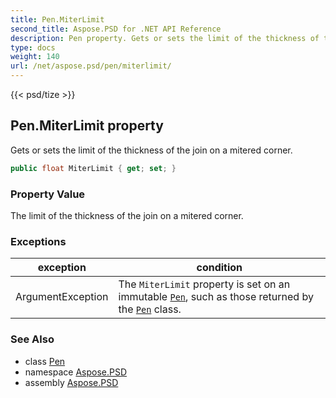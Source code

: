 ```yaml
---
title: Pen.MiterLimit
second_title: Aspose.PSD for .NET API Reference
description: Pen property. Gets or sets the limit of the thickness of the join on a mitered corner
type: docs
weight: 140
url: /net/aspose.psd/pen/miterlimit/
---
```

{{< psd/tize >}}
## Pen.MiterLimit property

Gets or sets the limit of the thickness of the join on a mitered corner.

```csharp
public float MiterLimit { get; set; }
```

### Property Value

The limit of the thickness of the join on a mitered corner.

### Exceptions

| exception | condition |
| --- | --- |
| ArgumentException | The `MiterLimit` property is set on an immutable [`Pen`](../), such as those returned by the [`Pen`](../) class. |

### See Also

* class [Pen](../)
* namespace [Aspose.PSD](../../pen/)
* assembly [Aspose.PSD](../../../)


